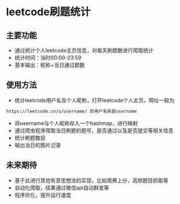 # leetcode刷题统计

## 主要功能

- 通过统计个人leetcode主页信息，对每天刷题数进行爬取统计
- 统计时间：当时00:00-23:59
- 基本输出：昵称+当日通过题数

## 使用方法

- 统计leetcode用户名及个人昵称，打开leetcode个人主页，网址一般为

```html
https://leetcode.cn/u/username/ 的用户名称是username
```

- 将username与个人昵称存入一个hashmap，进行映射
- 通过爬虫程序爬取当日刷题的题号，是否通过以及是否提交等相关信息
- 统计刷题数目
- 输出当日的图片记录

## 未来期待

- 基于此进行其他有意思想法的实现，比如周赛上分，高频题目抓取等
- 自动化爬取，结果通过微信api自动群发等
- 程序优化，提升运行速度





